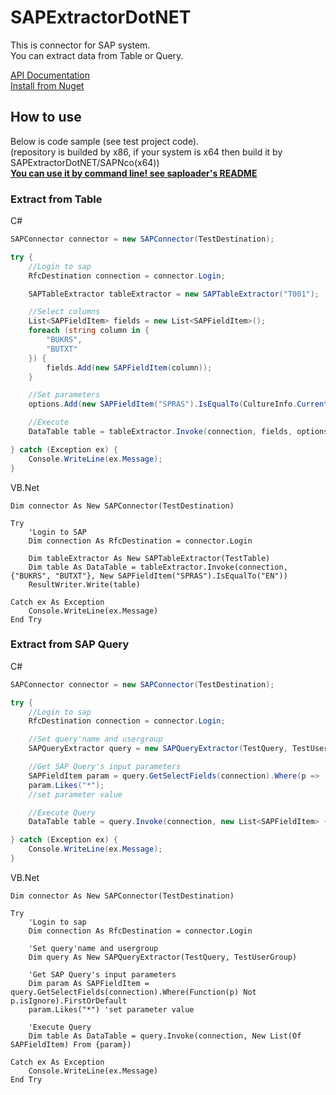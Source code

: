 SAPExtractorDotNET
=============

This is connector for SAP system.  
You can extract data from Table or Query.  

[API Documentation](http://icoxfog417.github.io/SAPExtractorDotNET/Index.html)  
[Install from Nuget](https://www.nuget.org/packages/SAPExtractorDotNET)  

## How to use
Below is code sample (see test project code).  
(repository is builded by x86, if your system is x64 then build it by SAPExtractorDotNET/SAPNco(x64))  
**[You can use it by command line! see saploader's README](https://github.com/icoxfog417/SAPExtractorDotNET/tree/master/saploader)**

### Extract from Table

C#

```csharp
SAPConnector connector = new SAPConnector(TestDestination);

try {
	//Login to sap
	RfcDestination connection = connector.Login;

	SAPTableExtractor tableExtractor = new SAPTableExtractor("T001");

	//Select columns
	List<SAPFieldItem> fields = new List<SAPFieldItem>();
	foreach (string column in {
		"BUKRS",
		"BUTXT"
	}) {
		fields.Add(new SAPFieldItem(column));
	}

	//Set parameters
	options.Add(new SAPFieldItem("SPRAS").IsEqualTo(CultureInfo.CurrentCulture.TwoLetterISOLanguageName.Substring(0, 1).ToUpper));

	//Execute
	DataTable table = tableExtractor.Invoke(connection, fields, options);

} catch (Exception ex) {
	Console.WriteLine(ex.Message);
}
```

VB.Net

```vbnet
Dim connector As New SAPConnector(TestDestination)

Try
    'Login to SAP
    Dim connection As RfcDestination = connector.Login

    Dim tableExtractor As New SAPTableExtractor(TestTable)
    Dim table As DataTable = tableExtractor.Invoke(connection, {"BUKRS", "BUTXT"}, New SAPFieldItem("SPRAS").IsEqualTo("EN"))
    ResultWriter.Write(table)

Catch ex As Exception
    Console.WriteLine(ex.Message)
End Try
```

### Extract from SAP Query

C#

```csharp
SAPConnector connector = new SAPConnector(TestDestination);

try {
	//Login to sap
	RfcDestination connection = connector.Login;

	//Set query'name and usergroup
	SAPQueryExtractor query = new SAPQueryExtractor(TestQuery, TestUserGroup);

	//Get SAP Query's input parameters
	SAPFieldItem param = query.GetSelectFields(connection).Where(p => !p.isIgnore).FirstOrDefault;
	param.Likes("*");
	//set parameter value

	//Execute Query
	DataTable table = query.Invoke(connection, new List<SAPFieldItem> { param });

} catch (Exception ex) {
	Console.WriteLine(ex.Message);
}
```

VB.Net

```vbnet
Dim connector As New SAPConnector(TestDestination)

Try
    'Login to sap
    Dim connection As RfcDestination = connector.Login
    
    'Set query'name and usergroup
    Dim query As New SAPQueryExtractor(TestQuery, TestUserGroup)

    'Get SAP Query's input parameters
    Dim param As SAPFieldItem = query.GetSelectFields(connection).Where(Function(p) Not p.isIgnore).FirstOrDefault
    param.Likes("*") 'set parameter value
    
    'Execute Query
    Dim table As DataTable = query.Invoke(connection, New List(Of SAPFieldItem) From {param})

Catch ex As Exception
    Console.WriteLine(ex.Message)
End Try

```
